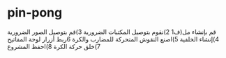 # pin-pong
قم بإنشاء مل(ف1
2)نقوم بتوصيل المكتبات الضرورية
3)قم بتوصيل الصور الضرورية
4)إنشاء الخلفية
5)اصنع النقوش المتحركة للمضارب والكرة
6ربط أزرار لوحة المفاتيح
7)خلق حركة الكرة
8)احفظ المشروع
